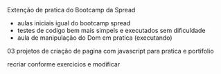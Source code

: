 Extenção de pratica do Bootcamp da Spread

- aulas iniciais igual do bootcamp spread
- testes de codigo bem mais simpels e executados sem dificuldade
- aula de manipulação do Dom em pratica (executando)

03 projetos de criação de pagina com javascript para pratica e portifolio

recriar conforme exercicios e modificar
